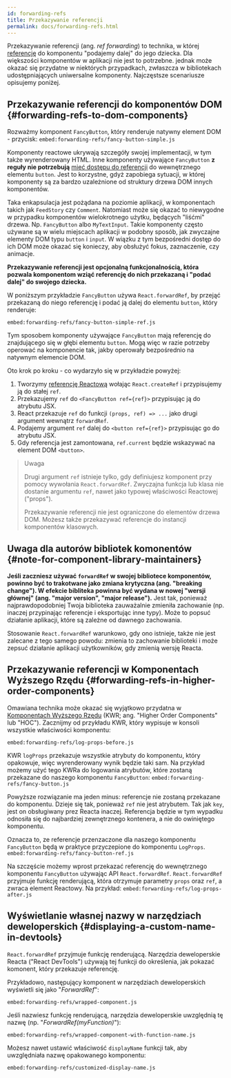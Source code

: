 ```yaml
---
id: forwarding-refs
title: Przekazywanie referencji
permalink: docs/forwarding-refs.html
---
```


Przekazywanie referencji (ang. *ref forwarding*) to technika, w której [referencję](/docs/refs-and-the-dom.html)
do komponentu "podajemy dalej" do jego dziecka. Dla większości komponentów w aplikacji nie jest to potrzebne.
jednak może okazać się przydatne w niektórych przypadkach, zwłaszcza w bibliotekach udostępniających uniwersalne komponenty. 
Najczęstsze scenariusze opisujemy poniżej.

## Przekazywanie referencji do komponentów DOM {#forwarding-refs-to-dom-components}

Rozważmy komponent `FancyButton`, który renderuje natywny element DOM - przycisk:
`embed:forwarding-refs/fancy-button-simple.js`

Komponenty reactowe ukrywają szczegóły swojej implementacji, w tym także wyrenderowany HTML.
Inne komponenty używające `FancyButton` **z reguły nie potrzebują** [mieć dostępu do referencji](/docs/refs-and-the-dom.html) do wewnętrznego elementu `button`.
Jest to korzystne, gdyż zapobiega sytuacji, w której komponenty są za bardzo uzależnione od struktury drzewa DOM innych komponentów. 

Taka enkapsulacja jest pożądana na poziomie aplikacji, w komponentach takich jak `FeedStory` czy `Comment`. Natomiast może się okazać to niewygodne w przypadku komponentów wielokrotnego użytku, będących "liśćmi" drzewa. Np. `FancyButton` albo `MyTextInput`. Takie komponenty często używane są w wielu miejscach aplikacji w podobny sposób, jak zwyczajne elementy DOM typu `button` i `input`. W wiązku z tym bezpośredni dostęp do ich DOM może okazać się konieczy, aby obsłużyć fokus, zaznaczenie, czy animacje. 

**Przekazywanie referencji jest opcjonalną funkcjonalnością, która pozwala komponentom wziąć referencję do nich przekazaną i "podać dalej" do swojego dziecka.**

W poniższym przykładzie `FancyButton` używa `React.forwardRef`, by przejąć przekazaną do niego referencję i podać ją dalej do elementu `button`, który renderuje:

`embed:forwarding-refs/fancy-button-simple-ref.js`

Tym sposobem komponenty używające `FancyButton` mają referencję do znajdującego się w głębi elementu `button`. Mogą więc w razie potrzeby operować na komponencie tak, jakby operowały bezpośrednio na natywnym elemencie DOM.

Oto krok po kroku - co wydarzyło się w przykładzie powyżej:

1. Tworzymy [referencję Reactową](/docs/refs-and-the-dom.html) wołając `React.createRef` i przypisujemy ją do stałej `ref`.
1. Przekazujemy `ref` do `<FancyButton ref={ref}>` przypisując ją do atrybutu JSX.
1. React przekazuje `ref` do funkcji `(props, ref) => ...` jako drugi argument wewnątrz `forwardRef`.
1. Podajemy argument `ref` dalej do `<button ref={ref}>` przypisując go do atrybutu JSX.
1. Gdy referencja jest zamontowana, `ref.current` będzie wskazywać na element DOM `<button>`.

>Uwaga
>
>Drugi argument `ref` istnieje tylko, gdy definiujesz komponent przy pomocy wywołania `React.forwardRef`. Zwyczajna funkcja lub klasa nie dostanie argumentu `ref`, nawet jako typowej właściwości Reactowej ("props").
>
>Przekazywanie referencji nie jest ograniczone do elementów drzewa DOM. Możesz także przekazywać referencje do instancji komponentów klasowych.

## Uwaga dla autorów bibliotek komonentów {#note-for-component-library-maintainers}

**Jeśli zaczniesz używać `forwardRef` w swojej bibliotece komponentów, powinno być to trakotwane jako zmiana krytyczna (ang. "breaking change"). W efekcie bibliteka powinna być wydana w nowej "wersji głównej" (ang. "major version", "major release").** Jest tak, ponieważ najprawdopodobniej Twoja biblioteka zauważalnie zmieniła zachowanie (np. inaczej przypinając referencje i eksportując inne typy). Może to popsuć działanie aplikacji, które są zależne od dawnego zachowania.

Stosowanie `React.forwardRef` warunkowo, gdy ono istnieje, także nie jest zalecane z tego samego powodu: zmienia to zachowanie biblioteki i może zepsuć działanie aplikacji użytkowników, gdy zmienią wersję Reacta.  

## Przekazywanie referencji w Komponentach Wyższego Rzędu {#forwarding-refs-in-higher-order-components}

Omawiana technika może okazać się wyjątkowo przydatna w [Komponentach Wyższego Rzędu](/docs/higher-order-components.html) (KWR; ang. "Higher Order Components" lub "HOC"). Zacznijmy od przykładu KWR, który wypisuje w konsoli wszystkie właściwości komponentu:

`embed:forwarding-refs/log-props-before.js`

KWR `logProps` przekazuje wszystkie atrybuty do komponentu, który opakowuje, więc wyrenderowany wynik będzie taki sam. Na przykład możemy użyć tego KWRa do logowania atrybutów, które zostaną przekazane do naszego komponentu `FancyButton`:
`embed:forwarding-refs/fancy-button.js`

Powyższe rozwiązanie ma jeden minus: referencje nie zostaną przekazane do komponentu. Dzieje się tak, ponieważ `ref` nie jest atrybutem. Tak jak `key`, jest on obsługiwany prez Reacta inaczej. Referencja będzie w tym wypadku odnosiła się do najbardziej zewnętrznego kontenera, a nie do owiniętego komponentu. 

Oznacza to, ze referencje przenzaczone dla naszego komponentu `FancyButton` będą w praktyce przyczepione do komponentu `LogProps`.  
`embed:forwarding-refs/fancy-button-ref.js`

Na szczęście możemy wprost przekazać referencję do wewnętrznego komponentu `FancyButton` używając API `React.forwardRef`. `React.forwardRef` przyjmuje funkcję renderującą, która otrzymuje parametry `props` oraz `ref`, a zwraca element Reactowy. Na przykład:
`embed:forwarding-refs/log-props-after.js`

## Wyświetlanie własnej nazwy w narzędziach deweloperskich {#displaying-a-custom-name-in-devtools}

`React.forwardRef` przyjmuje funkcję renderującą. Narzędzia deweloperskie Reacta ("React DevTools") używają tej funkcji do określenia, jak pokazać komonent, który przekazuje referencję.

Przykładowo, następujący komponent w narzędziach deweloperskich wyświetli się jako "*ForwardRef*":

`embed:forwarding-refs/wrapped-component.js`

Jeśli nazwiesz funkcję renderującą, narzędzia deweloperskie uwzględnią tę nazwę (np. "*ForwardRef(myFunction)*"):

`embed:forwarding-refs/wrapped-component-with-function-name.js`

Możesz nawet ustawić właściwość `displayName` funkcji tak, aby uwzględniała nazwę opakowanego komponentu:

`embed:forwarding-refs/customized-display-name.js`
